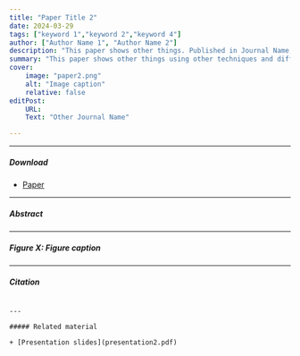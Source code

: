 ```yaml
---
title: "Paper Title 2" 
date: 2024-03-29
tags: ["keyword 1","keyword 2","keyword 4"]
author: ["Author Name 1", "Author Name 2"]
description: "This paper shows other things. Published in Journal Name, 2024." 
summary: "This paper shows other things using other techniques and different data." 
cover:
    image: "paper2.png"
    alt: "Image caption"
    relative: false
editPost:
    URL: 
    Text: "Other Journal Name"

---
```


---

##### Download

+ [Paper]()


---

##### Abstract



---

##### Figure X: Figure caption



---

##### Citation

```

---

##### Related material

+ [Presentation slides](presentation2.pdf)

